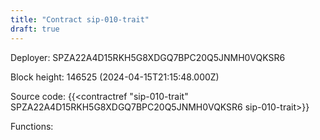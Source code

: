 ```yaml
---
title: "Contract sip-010-trait"
draft: true
---
```

Deployer: SPZA22A4D15RKH5G8XDGQ7BPC20Q5JNMH0VQKSR6


 



Block height: 146525 (2024-04-15T21:15:48.000Z)

Source code: {{<contractref "sip-010-trait" SPZA22A4D15RKH5G8XDGQ7BPC20Q5JNMH0VQKSR6 sip-010-trait>}}

Functions:


